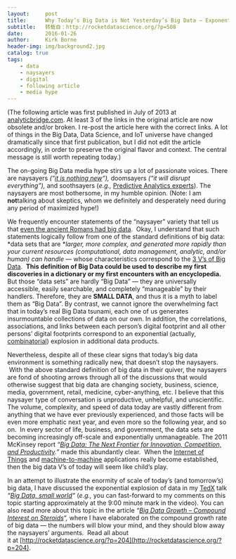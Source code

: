 ```yaml
---
layout:     post
title:      Why Today’s Big Data is Not Yesterday’s Big Data — Exponential and Combinatorial Growth
subtitle:   转载自：http://rocketdatascience.org/?p=508
date:       2016-01-26
author:     Kirk Borne
header-img: img/background2.jpg
catalog: true
tags:
    - data
    - naysayers
    - digital
    - following article
    - media hype
---
```


(The following article was first published in July of 2013 at [analyticbridge.com](http://www.analyticbridge.com/profiles/blogs/today-s-big-data-is-not-yesterday-s-big-data). At least 3 of the links in the original article are now obsolete and/or broken. I re-post the article here with the correct links. A lot of things in the Big Data, Data Science, and IoT universe have changed dramatically since that first publication, but I did not edit the article accordingly, in order to preserve the original flavor and context. The central message is still worth repeating today.)

The on-going Big Data media hype stirs up a lot of passionate voices. There are naysayers *(“[it is nothing new](http://www.washingtonpost.com/opinions/five-myths-about-big-data/2013/08/15/64a0dd0a-e044-11e2-963a-72d740e88c12_story.html)“),* doomsayers *(“it will disrupt everything”),* and soothsayers (*e.g.,* [Predictive Analytics experts](http://www.perceptualedge.com/blog?p=1724)). The naysayers are most bothersome, in my humble opinion. (Note: I am **not**talking about skeptics, whom we definitely and desperately need during any period of maximized hype!)

We frequently encounter statements of the “naysayer” variety that tell us that [even the ancient Romans had big data](http://www.pbs.org/mediashift/2013/07/big-data-not-big-enough-how-digital-divide-leaves-people-out).  Okay, I understand that such statements logically follow from one of the standard definitions of big data: *data sets that are **larger, more complex, and generated more rapidly than your current resources (computational, data management, analytic, and/or human) can handle* — whose characteristics correspond to the [3 V’s of Big Data](http://strata.oreilly.com/2012/01/what-is-big-data.html).  **This definition of Big Data could be used to describe my first discoveries in a dictionary or my first encounters with an encyclopedia.**  But those “data sets” are hardly “Big Data” — they are universally accessible, easily searchable, and completely “manageable” by their handlers. Therefore, they are **SMALL DATA**, and thus it is a myth to label them as “Big Data”. By contrast, we cannot ignore the overwhelming fact that in today’s real Big Data tsunami, each one of us generates insurmountable collections of data on our own. In addition, the correlations, associations, and links between each person’s digital footprint and all other persons’ digital footprints correspond to an exponential (actually, [combinatorial](https://www.datasciencetech.institute/big-data-painful-deal)) explosion in additional data products.

Nevertheless, despite all of these clear signs that today’s big data environment is something radically new, that doesn’t stop the naysayers.  With the above standard definition of big data in their quiver, the naysayers are fond of shooting arrows through all of the discussions that would otherwise suggest that big data are changing society, business, science, media, government, retail, medicine, cyber-anything, etc. I believe that this naysayer type of conversation is unproductive, unhelpful, and unscientific. The volume, complexity, and speed of data today are vastly different from anything that we have ever previously experienced, and those facts will be even more emphatic next year, and even more so the following year, and so on.  In every sector of life, business, and government, the data sets are becoming increasingly off-scale and exponentially unmanageable. The 2011 McKinsey report *“[Big Data: The Next Frontier for Innovation, Competition, and Productivity](http://www.mckinsey.com/insights/business_technology/big_data_the_next_frontier_for_innovation).”* made this abundantly clear.  When the [Internet of Things](http://www.internet-of-things.eu/) and [machine-to-machine](http://www.machinetomachinemagazine.com/) applications really become established, then the big data V’s of today will seem like child’s play.

In an attempt to illustrate the enormity of scale of today’s (and tomorrow’s) big data, I have discussed the exponential explosion of data in my [TedX](http://tedxtalks.ted.com/video/Big-Data-Small-World-Kirk-Borne) talk *“[Big Data, small world](http://www.youtube.com/watch?v=Zr02fMBfuRA)“* (*e.g.,* you can fast-forward to my comments on this topic starting approximately at the 9:00 minute mark in the video). You can also read more about this topic in the article *“[Big Data Growth – Compound Interest on Steroids](http://rocketdatascience.org/?p=204)“,* where I have elaborated on the compound growth rate of big data — the numbers will blow your mind, and they should blow away the naysayers’ arguments.  Read all about it at [http://rocketdatascience.org/?p=204](http://rocketdatascience.org/?p=204).

 
